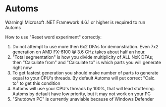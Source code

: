 # Automs

Warning! Microsoft .NET Framework 4.6.1 or higher is required to run Automs



How to use "Reset word experiment" correctly:

1. Do not attempt to use more then 6x2 DFAs for demonstration. Even 7x2 generation on AMD FX-6100 @ 3.6 GHz takes about half an hour. 
2. "Total segmentation" is how you divide multiplicity of ALL NxK DFAs; then "Calculate from" and "Calculate to" is which parts you will generate right now
3. To get fastest generation you should make number of parts to generate equal to your CPU's threads. By default Automs will put correct "Calc. to" to get this condition
4. Automs will use your CPU's threads by 100%, that will lead stuttering. Automs by default have low priority, but it may not work on your PC
5. "Shutdown PC" is currently unaviable because of Windows Defender
